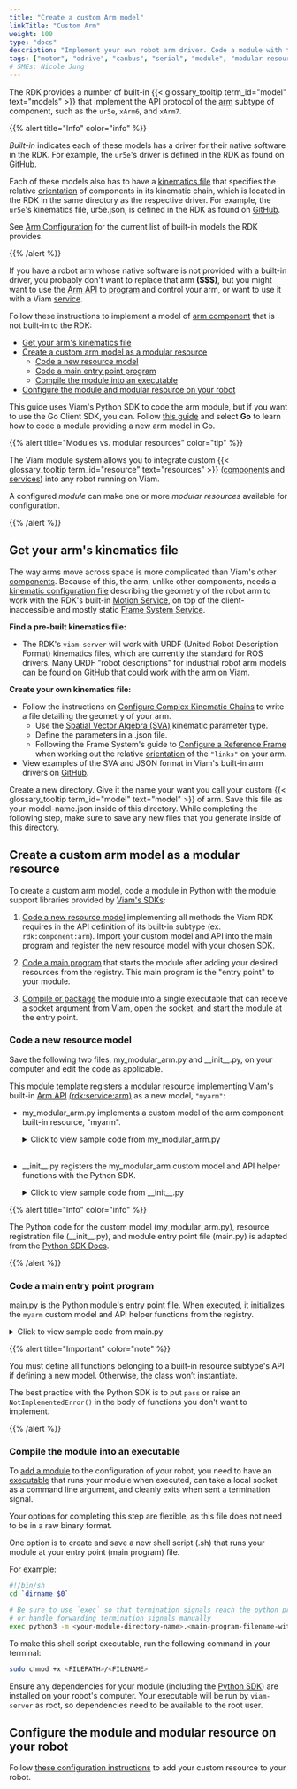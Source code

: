 ```yaml
---
title: "Create a custom Arm model"
linkTitle: "Custom Arm"
weight: 100
type: "docs"
description: "Implement your own robot arm driver. Code a module with the Go or Python SDKs that provides a custom model of arm as a modular resource."
tags: ["motor", "odrive", "canbus", "serial", "module", "modular resources", "Python", "python SDK", "CAN"]
# SMEs: Nicole Jung
---
```


The RDK provides a number of built-in {{< glossary_tooltip term_id="model" text="models" >}} that implement the API protocol of the [arm](/components/arm) subtype of component, such as the `ur5e`, `xArm6`, and `xArm7`.

{{% alert title="Info" color="info" %}}

*Built-in* indicates each of these models has a driver for their native software in the RDK.
For example, the `ur5e`'s driver is defined in the RDK as found on [GitHub](https://github.com/viamrobotics/rdk/blob/main/components/arm/universalrobots/ur.go).

Each of these models also has to have a [kinematics file](/internals/kinematic-chain-config/) that specifies the relative [orientation](/internals/orientation-vector/) of components in its kinematic chain, which is located in the RDK in the same directory as the respective driver.
For example, the `ur5e`'s kinematics file, <file>ur5e.json</file>, is defined in the RDK as found on [GitHub](https://github.com/viamrobotics/rdk/blob/main/components/arm/universalrobots/ur5e.json).

See [Arm Configuration](/components/arm/#configuration) for the current list of built-in models the RDK provides.

{{% /alert %}}

If you have a robot arm whose native software is not provided with a built-in driver, you probably don't want to replace that arm **($$$)**, but you might want to use the [Arm API](/components/arm/#api) to [program](/program/) and control your arm, or want to use it with a Viam [service](/services/).

Follow these instructions to implement a model of [arm component](/components/arm/) that is not built-in to the RDK:

- [Get your arm's kinematics file](#get-your-arms-kinematics-file)
- [Create a custom arm model as a modular resource](#create-a-custom-arm-model-as-a-modular-resource)
  - [Code a new resource model](#code-a-new-resource-model)
  - [Code a main entry point program](#code-a-main-entry-point-program)
  - [Compile the module into an executable](#compile-the-module-into-an-executable)
- [Configure the module and modular resource on your robot](#configure-the-module-and-modular-resource-on-your-robot)

This guide uses Viam's Python SDK to code the arm module, but if you want to use the Go Client SDK, you can.
Follow [this guide](/extend/modular-resources/create/#code-a-new-resource-model) and select **Go** to learn how to code a module providing a new arm model in Go.

{{% alert title="Modules vs. modular resources" color="tip" %}}

The Viam module system allows you to integrate custom {{< glossary_tooltip term_id="resource" text="resources" >}} ([components](/components/) and [services](/services/)) into any robot running on Viam.

A configured *module* can make one or more *modular resources* available for configuration.

{{% /alert %}}

## Get your arm's kinematics file

The way arms move across space is more complicated than Viam's other [components](/components/).
Because of this, the arm, unlike other components, needs a [kinematic configuration file](/internals/kinematic-chain-config/) describing the geometry of the robot arm to work with the RDK's built-in [Motion Service](/services/motion/), on top of the client-inaccessible and mostly static [Frame System Service](/services/frame-system/).

**Find a pre-built kinematics file:**

- The RDK's `viam-server` will work with <file>URDF</file> (United Robot Description Format) kinematics files, which are currently the standard for ROS drivers.
Many <file>URDF</file> "robot descriptions" for industrial robot arm models can be found on [GitHub](https://github.com/) that could work with the arm on Viam.

**Create your own kinematics file:**

- Follow the instructions on [Configure Complex Kinematic Chains](/internals/kinematic-chain-config/) to write a file detailing the geometry of your arm.
  - Use the [Spatial Vector Algebra (SVA)](/internals/kinematic-chain-config/#kinematic-parameters) kinematic parameter type.
  - Define the parameters in a </file>.json</file> file.
  - Following the Frame System's guide to [Configure a Reference Frame](/services/frame-system/frame-config/) when working out the relative [orientation](/internals/orientation-vector/) of the `"links"` on your arm.
- View examples of the SVA and JSON format in Viam's built-in arm drivers on [GitHub](https://github.com/viamrobotics/rdk/blob/main/components/arm).

Create a new directory.
Give it the name your want you call your custom {{< glossary_tooltip term_id="model" text="model" >}} of arm.
Save this file as <file>your-model-name.json</file> inside of this directory.
While completing the following step, make sure to save any new files that you generate inside of this directory.

## Create a custom arm model as a modular resource

To create a custom arm model, code a module in Python with the module support libraries provided by [Viam's SDKs](/program/apis/):

1. [Code a new resource model](#code-a-new-resource-model) implementing all methods the Viam RDK requires in the API definition of its built-in subtype (ex. `rdk:component:arm`).
Import your custom model and API into the main program and register the new resource model with your chosen SDK.

2. [Code a main program](#code-a-main-entry-point-program) that starts the module after adding your desired resources from the registry.
This main program is the "entry point" to your module.

3. [Compile or package](#compile-the-module-into-an-executable) the module into a single executable that can receive a socket argument from Viam, open the socket, and start the module at the entry point.

### Code a new resource model

Save the following two files, <file>my_modular_arm.py</file> and <file>_\_init__.py</file>, on your computer and edit the code as applicable.

This module template registers a modular resource implementing Viam's built-in [Arm API](/components/arm/#api) [(rdk:service:arm)](/extend/modular-resources/key-concepts/#models) as a new model, `"myarm"`:

- <file>my_modular_arm.py</file> implements a custom model of the arm component built-in resource, "myarm".

    <details>
    <summary>Click to view sample code from <file>my_modular_arm.py</file></summary>

    ``` python {class="line-numbers linkable-line-numbers"}
    import asyncio
    import os
    from typing import Any, ClassVar, Dict, Mapping, Optional, Tuple
    from typing_extensions import Self

    from viam.components.arm import Arm, JointPositions, KinematicsFileFormat, Pose
    from viam.operations import run_with_operation
    from viam.proto.app.robot import ComponentConfig
    from viam.proto.common import ResourceName
    from viam.resource.base import ResourceBase
    from viam.resource.types import Model, ModelFamily


    class MyModularArm(Arm):
        # Subclass the Viam Arm component and implement the required functions
        MODEL: ClassVar[Model] = Model(ModelFamily("acme", "demo"), "myarm")

        def __init__(self, name: str):
            # Starting joint positions
            self.joint_positions = JointPositions(values=[0, 0, 0, 0, 0, 0])
            super().__init__(name)

        @classmethod
        def new(cls, config: ComponentConfig, dependencies: Mapping[ResourceName, ResourceBase]) -> Self:
            arm = cls(config.name)
            return arm

        async def get_end_position(self, extra: Optional[Dict[str, Any]] = None, **kwargs) -> Pose:
            raise NotImplementedError()

        async def move_to_position(self, pose: Pose, extra: Optional[Dict[str, Any]] = None, **kwargs):
            raise NotImplementedError()

        async def get_joint_positions(self, extra: Optional[Dict[str, Any]] = None, **kwargs) -> JointPositions:
            return self.joint_positions

        @run_with_operation
        async def move_to_joint_positions(self, positions: JointPositions, extra: Optional[Dict[str, Any]] = None, **kwargs):
            operation = self.get_operation(kwargs)

            self.is_stopped = False

            # Simulate the length of time it takes for the arm to move to its new joint position
            for x in range(10):
                await asyncio.sleep(1)

                # Check if the operation is cancelled and, if it is, stop the arm's motion
                if await operation.is_cancelled():
                    await self.stop()
                    break
            
            self.joint_positions = positions
            self.is_stopped = True

        async def stop(self, extra: Optional[Dict[str, Any]] = None, **kwargs):
            self.is_stopped = True

        async def is_moving(self) -> bool:
            return not self.is_stopped

        async def get_kinematics(self, **kwargs) -> Tuple[KinematicsFileFormat.ValueType, bytes]:
            dirname = os.path.dirname(__file__)
            filepath = os.path.join(dirname, "./xarm6_kinematics.json")
            with open(filepath, mode="rb") as f:
                file_data = f.read()
            return (KinematicsFileFormat.KINEMATICS_FILE_FORMAT_SVA, file_data)
    ```

    </details><br>

- <file>_\_init__.py</file> registers the my_modular_arm custom model and API helper functions with the Python SDK.

    <details>
    <summary>Click to view sample code from <file>__init__.py</file></summary>

    ``` python {class="line-numbers linkable-line-numbers"}
    from viam.components.arm import Arm
    from viam.resource.registry import Registry, ResourceCreatorRegistration
    from .my_modular_arm import MyModularArm


    Registry.register_resource_creator(Arm.SUBTYPE, MyModularArm.MODEL, ResourceCreatorRegistration(MyModularArm.new))
    ```

    </details>

{{% alert title="Info" color="info" %}}

The Python code for the custom model (<file>my_modular_arm.py</file>), resource registration file (<file>_\_init__.py</file>), and module entry point file (<file>main.py</file>) is adapted from the [Python SDK Docs](https://python.viam.dev/examples/example.html#custom-modular-arm-example).

{{% /alert %}}

### Code a main entry point program

<file>main.py</file> is the Python module's entry point file.
When executed, it initializes the `myarm` custom model and API helper functions from the registry.

<details>
<summary>Click to view sample code from <file>main.py</file></summary>

``` python {class="line-numbers linkable-line-numbers"}
import asyncio

from viam.module.module import Module
from viam.components.arm import Arm

from .my_modular_arm import MyModularArm 


async def main():
    """This function creates and starts a new module, after adding all desired resources.
    Resources must be pre-registered. For an example, see the `__init__.py` file.
    """

    module = Module.from_args()
    module.add_model_from_registry(Arm.SUBTYPE, MyModularArm.MODEL)
    await module.start()


if __name__ == "__main__":
    asyncio.run(main())
```

</details>

{{% alert title="Important" color="note" %}}

You must define all functions belonging to a built-in resource subtype's API if defining a new model.
Otherwise, the class won’t instantiate.

The best practice with the Python SDK is to put `pass` or raise an `NotImplementedError()` in the body of functions you don't want to implement.

{{% /alert %}}

### Compile the module into an executable

To [add a module](/extend/modular-resources/configure/#configure-your-module) to the configuration of your robot, you need to have an [executable](https://en.wikipedia.org/wiki/Executable) that runs your module when executed, can take a local socket as a command line argument, and cleanly exits when sent a termination signal.

Your options for completing this step are flexible, as this file does not need to be in a raw binary format.

One option is to create and save a new shell script (<file>.sh</file>) that runs your module at your entry point (main program) file.

For example:

``` sh {id="terminal-prompt" class="command-line" data-prompt="$"}
#!/bin/sh
cd `dirname $0`

# Be sure to use `exec` so that termination signals reach the python process,
# or handle forwarding termination signals manually
exec python3 -m <your-module-directory-name>.<main-program-filename-without-extension> $@
```

To make this shell script executable, run the following command in your terminal:

``` sh {id="terminal-prompt" class="command-line" data-prompt="$"}
sudo chmod +x <FILEPATH>/<FILENAME>
```

Ensure any dependencies for your module (including the [Python SDK](https://python.viam.dev/)) are installed on your robot's computer.
Your executable will be run by `viam-server` as root, so dependencies need to be available to the root user.

## Configure the module and modular resource on your robot

Follow [these configuration instructions](/extend/modular-resources/configure/) to add your custom resource to your robot.
